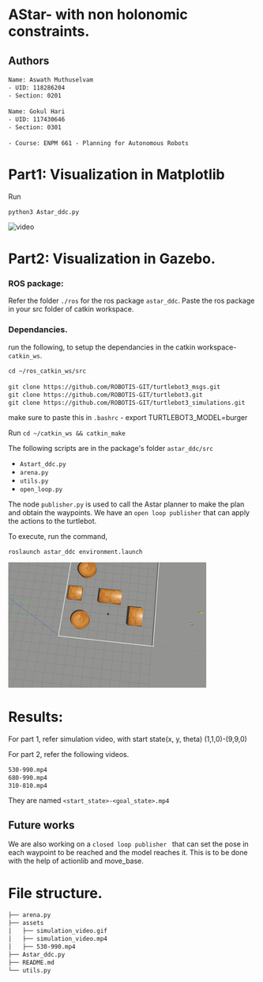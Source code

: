 # AStar- with non holonomic constraints.

## Authors
```
Name: Aswath Muthuselvam
- UID: 118286204
- Section: 0201

Name: Gokul Hari
- UID: 117430646
- Section: 0301

- Course: ENPM 661 - Planning for Autonomous Robots
```

#  Part1: Visualization in Matplotlib 
Run 
```
python3 Astar_ddc.py
```

![video](./assets/simulation_video.gif)



# Part2:  Visualization in Gazebo.

###  ROS package:
Refer the folder `./ros` for the ros package `astar_ddc`. Paste the ros package in your src folder of catkin workspace.

### Dependancies. 
run the following, to setup the dependancies in the catkin workspace- `catkin_ws`.

```
cd ~/ros_catkin_ws/src

git clone https://github.com/ROBOTIS-GIT/turtlebot3_msgs.git
git clone https://github.com/ROBOTIS-GIT/turtlebot3.git
git clone https://github.com/ROBOTIS-GIT/turtlebot3_simulations.git
```
make sure to paste this in `.bashrc` -   export TURTLEBOT3_MODEL=burger 

Run `cd ~/catkin_ws && catkin_make`

The following scripts are in the package's folder `astar_ddc/src` 
-  `Astart_ddc.py`
- `arena.py` 
-  `utils.py` 
- `open_loop.py` 

The node `publisher.py` is used to call the Astar planner to make the plan and obtain the waypoints. 
We have an `open loop publisher` that can apply the actions to the turtlebot.

To execute, run the command,
```
roslaunch astar_ddc environment.launch  
```

![video](./assets/530-990.gif)



# Results:
For part 1, refer simulation video, with start state(x, y, theta) (1,1,0)-(9,9,0)

For part 2, refer the following videos.  
```
530-990.mp4
680-990.mp4
310-810.mp4
```
They are named `<start_state>-<goal_state>.mp4`

## Future works
We are also working on a `closed loop publisher ` that can set the pose in each waypoint to be reached and  the model reaches it.
This is to be done with the help of actionlib and move_base.


# File structure.
```
├── arena.py
├── assets
│   ├── simulation_video.gif
│   ├── simulation_video.mp4
│   ├── 530-990.mp4
├── Astar_ddc.py
├── README.md
└── utils.py
```



